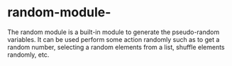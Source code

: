 # random-module-
The random module is a built-in module to generate the pseudo-random variables. It can be used perform some action randomly such as to get a random number, selecting a random elements from a list, shuffle elements randomly, etc.
